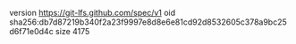 version https://git-lfs.github.com/spec/v1
oid sha256:db7d87219b340f2a23f9997e8d8e6e81cd92d8532605c378a9bc25d6f71e0d4c
size 4175
